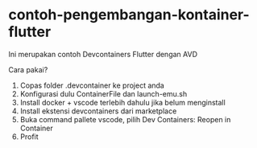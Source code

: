 # contoh-pengembangan-kontainer-flutter
Ini merupakan contoh Devcontainers Flutter dengan AVD

Cara pakai?
1. Copas folder .devcontainer ke project anda
2. Konfigurasi dulu ContainerFile dan launch-emu.sh
3. Install docker + vscode terlebih dahulu jika belum menginstall
4. Install ekstensi devcontainers dari marketplace
5. Buka command pallete vscode, pilih Dev Containers: Reopen in Container
6. Profit


